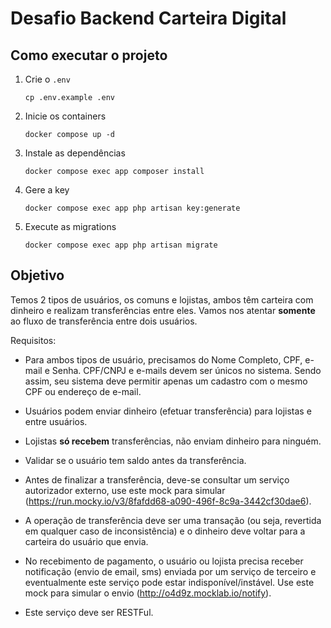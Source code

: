 # Desafio Backend Carteira Digital

## Como executar o projeto

1. Crie o `.env`

    ```shell
    cp .env.example .env
    ```

2. Inicie os containers

    ```shell
    docker compose up -d
    ```

3. Instale as dependências

    ```shell
    docker compose exec app composer install
    ```

4. Gere a key

    ```shell
    docker compose exec app php artisan key:generate
    ```

5. Execute as migrations

    ```shell
    docker compose exec app php artisan migrate
    ```

## Objetivo

Temos 2 tipos de usuários, os comuns e lojistas, ambos têm carteira com dinheiro e realizam transferências entre eles. Vamos nos atentar **somente** ao fluxo de transferência entre dois usuários.

Requisitos:

- Para ambos tipos de usuário, precisamos do Nome Completo, CPF, e-mail e Senha. CPF/CNPJ e e-mails devem ser únicos no sistema. Sendo assim, seu sistema deve permitir apenas um cadastro com o mesmo CPF ou endereço de e-mail.

- Usuários podem enviar dinheiro (efetuar transferência) para lojistas e entre usuários. 

- Lojistas **só recebem** transferências, não enviam dinheiro para ninguém.

- Validar se o usuário tem saldo antes da transferência.

- Antes de finalizar a transferência, deve-se consultar um serviço autorizador externo, use este mock para simular (<https://run.mocky.io/v3/8fafdd68-a090-496f-8c9a-3442cf30dae6>).

- A operação de transferência deve ser uma transação (ou seja, revertida em qualquer caso de inconsistência) e o dinheiro deve voltar para a carteira do usuário que envia.

- No recebimento de pagamento, o usuário ou lojista precisa receber notificação (envio de email, sms) enviada por um serviço de terceiro e eventualmente este serviço pode estar indisponível/instável. Use este mock para simular o envio (<http://o4d9z.mocklab.io/notify>).

- Este serviço deve ser RESTFul.
